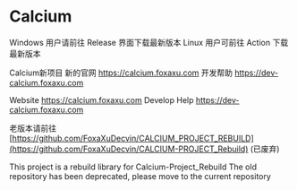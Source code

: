 # Calcium
Windows 用户请前往 Release 界面下载最新版本
Linux 用户可前往 Action 下载最新版本

Calcium新项目
新的官网       https://calcium.foxaxu.com
开发帮助       https://dev-calcium.foxaxu.com

Website         https://calcium.foxaxu.com
Develop Help    https://dev-calcium.foxaxu.com

老版本请前往   [https://github.com/FoxaXuDecvin/CALCIUM_PROJECT_REBUILD](https://github.com/FoxaXuDecvin/CALCIUM-PROJECT_Rebuild)  (已废弃)

This project is a rebuild library for Calcium-Project_Rebuild
The old repository has been deprecated, please move to the current repository
